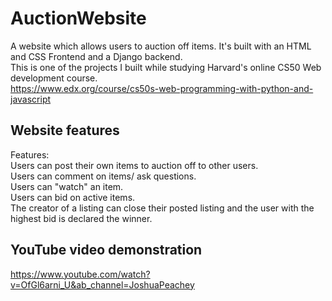 # AuctionWebsite
A website which allows users to auction off items. It's built with an HTML and CSS Frontend and a Django backend.  
This is one of the projects I built while studying Harvard's online CS50 Web development course.  
https://www.edx.org/course/cs50s-web-programming-with-python-and-javascript

## Website features
Features:  
Users can post their own items to auction off to other users.  
Users can comment on items/ ask questions.  
Users can "watch" an item.  
Users can bid on active items.  
The creator of a listing can close their posted listing and the user with the highest bid is declared the winner.  

## YouTube video demonstration
https://www.youtube.com/watch?v=OfGl6arni_U&ab_channel=JoshuaPeachey
